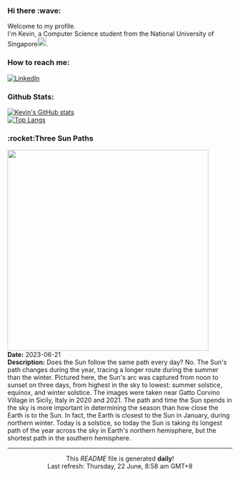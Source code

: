 <h3>Hi there :wave:</h3>

Welcome to my profile.   
I'm Kevin, a Computer Science student from the National University of Singapore<img src="https://img.icons8.com/color/96/000000/singapore-circular.png" width="20px"/>.</p>

<h3>How to reach me: </h3>
<a href="https://www.linkedin.com/in/kevin-foong/"><img alt="LinkedIn" src="https://img.shields.io/badge/linkedin-%230077B5.svg?&style=for-the-badge&logo=linkedin&logoColor=white" /></a> 

<h3>Github Stats: </h3> 

[![Kevin's GitHub stats](https://github-readme-stats.vercel.app/api?username=kevin9foong&theme=tokyonight)](https://github.com/anuraghazra/github-readme-stats) <br/>
[![Top Langs](https://github-readme-stats.vercel.app/api/top-langs/?username=kevin9foong&layout=compact&theme=tokyonight)](https://github.com/anuraghazra/github-readme-stats)

<h3>:rocket:Three Sun Paths</h3> 
<img width="450" src="https:&#x2F;&#x2F;apod.nasa.gov&#x2F;apod&#x2F;image&#x2F;2306&#x2F;SunPath_Pace_960_annotated.jpg" /><br/>
<b>Date:</b> 2023-06-21<br/>
<b>Description:</b> Does the Sun follow the same path every day? No.  The Sun&#39;s path changes during the year, tracing a longer route during the summer than the winter. Pictured here, the Sun&#39;s arc was captured from noon to sunset on three days,  from highest in the sky to lowest: summer solstice, equinox, and winter solstice.  The images were taken near Gatto Corvino Village in Sicily, Italy in 2020 and 2021. The path and time the Sun spends in the sky is more important in determining the season than how close the Earth is to the Sun.  In fact, the Earth is closest to the Sun in January, during northern winter.  Today is a solstice, so today the Sun is taking its longest path of the year across the sky in Earth&#39;s  northern hemisphere, but the shortest path in the southern hemisphere.<br/>

------------
<p align="center">This <i>README</i> file is generated <b>daily</b>!</br>
Last refresh: Thursday, 22 June, 8:58 am GMT+8<br />